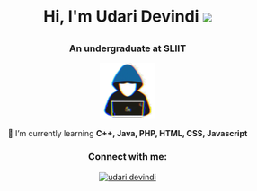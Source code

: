 # <h1 align="center">Hi, I'm Udari Devindi <img src="https://media.giphy.com/media/hvRJCLFzcasrR4ia7z/giphy.gif" width="15"></h1>

## <h3 align="center">An undergraduate at SLIIT</h3>

<div align="center">
  <img src="https://github.com/0xAbdulKhalid/0xAbdulKhalid/raw/main/assets/mdImages/about_me.gif" width="100px">
</div>

<p align="center">🌱 I’m currently learning <strong>C++, Java, PHP, HTML, CSS, Javascript</strong></p>


<h3 align="center">Connect with me:</h3>
<p align="center">
<a href="[https://linkedin.com/in/udari devindi](https://www.linkedin.com/in/udari-devindi-724496246/)" target="blank"><img align="center" src="https://raw.githubusercontent.com/rahuldkjain/github-profile-readme-generator/master/src/images/icons/Social/linked-in-alt.svg" alt="udari devindi" height="30" width="30" /></a>
</p>
